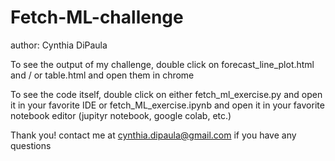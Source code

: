 # Fetch-ML-challenge

author: Cynthia DiPaula

To see the output of my challenge, double click on forecast_line_plot.html and / or table.html and open them in chrome

To see the code itself, double click on either
fetch_ml_exercise.py and open it in your favorite IDE
or 
fetch_ML_exercise.ipynb and open it in your favorite notebook editor (jupityr notebook, google colab, etc.)

Thank you! 
contact me at cynthia.dipaula@gmail.com 
if you have any questions
